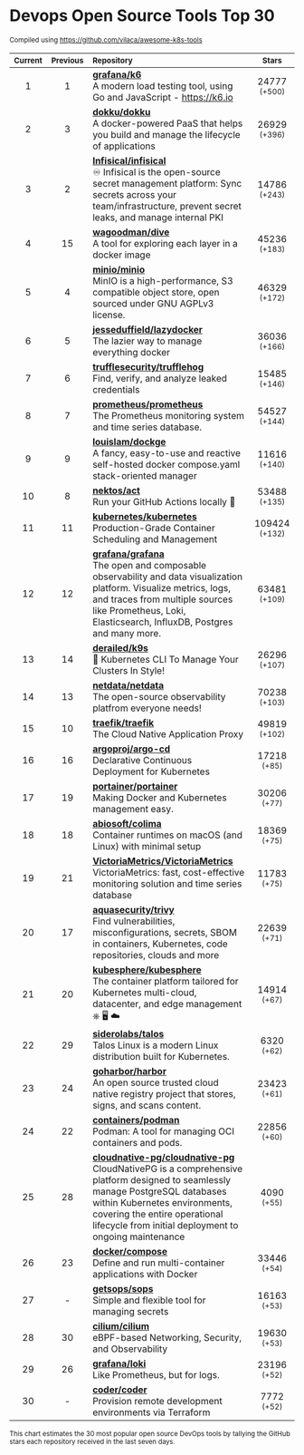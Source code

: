# Devops Open Source Tools Top 30
<sup>Compiled using https://github.com/vilaca/awesome-k8s-tools</sup>
<div align="center">

|<sub>Current</sub>|<sub>Previous</sub>|<sub>Repository</sub>|<sub>Stars</sub>|
|:---:|:---:|:---|:---:|
|1|1|[**grafana/k6**](https://github.com/grafana/k6)<br/>A modern load testing tool, using Go and JavaScript - https://k6.io|24777 <sup>(+500)</sup>|
|2|3|[**dokku/dokku**](https://github.com/dokku/dokku)<br/>A docker-powered PaaS that helps you build and manage the lifecycle of applications|26929 <sup>(+396)</sup>|
|3|2|[**Infisical/infisical**](https://github.com/Infisical/infisical)<br/>♾ Infisical is the open-source secret management platform: Sync secrets across your team/infrastructure, prevent secret leaks, and manage internal PKI|14786 <sup>(+243)</sup>|
|4|15|[**wagoodman/dive**](https://github.com/wagoodman/dive)<br/>A tool for exploring each layer in a docker image|45236 <sup>(+183)</sup>|
|5|4|[**minio/minio**](https://github.com/minio/minio)<br/>MinIO is a high-performance, S3 compatible object store, open sourced under GNU AGPLv3 license.|46329 <sup>(+172)</sup>|
|6|5|[**jesseduffield/lazydocker**](https://github.com/jesseduffield/lazydocker)<br/>The lazier way to manage everything docker|36036 <sup>(+166)</sup>|
|7|6|[**trufflesecurity/trufflehog**](https://github.com/trufflesecurity/trufflehog)<br/>Find, verify, and analyze leaked credentials|15485 <sup>(+146)</sup>|
|8|7|[**prometheus/prometheus**](https://github.com/prometheus/prometheus)<br/>The Prometheus monitoring system and time series database.|54527 <sup>(+144)</sup>|
|9|9|[**louislam/dockge**](https://github.com/louislam/dockge)<br/>A fancy, easy-to-use and reactive self-hosted docker compose.yaml stack-oriented manager|11616 <sup>(+140)</sup>|
|10|8|[**nektos/act**](https://github.com/nektos/act)<br/>Run your GitHub Actions locally 🚀|53488 <sup>(+135)</sup>|
|11|11|[**kubernetes/kubernetes**](https://github.com/kubernetes/kubernetes)<br/>Production-Grade Container Scheduling and Management|109424 <sup>(+132)</sup>|
|12|12|[**grafana/grafana**](https://github.com/grafana/grafana)<br/>The open and composable observability and data visualization platform. Visualize metrics, logs, and traces from multiple sources like Prometheus, Loki, Elasticsearch, InfluxDB, Postgres and many more. |63481 <sup>(+109)</sup>|
|13|14|[**derailed/k9s**](https://github.com/derailed/k9s)<br/>🐶 Kubernetes CLI To Manage Your Clusters In Style!|26296 <sup>(+107)</sup>|
|14|13|[**netdata/netdata**](https://github.com/netdata/netdata)<br/>The open-source observability platfrom everyone needs!|70238 <sup>(+103)</sup>|
|15|10|[**traefik/traefik**](https://github.com/traefik/traefik)<br/>The Cloud Native Application Proxy|49819 <sup>(+102)</sup>|
|16|16|[**argoproj/argo-cd**](https://github.com/argoproj/argo-cd)<br/>Declarative Continuous Deployment for Kubernetes|17218 <sup>(+85)</sup>|
|17|19|[**portainer/portainer**](https://github.com/portainer/portainer)<br/>Making Docker and Kubernetes management easy.|30206 <sup>(+77)</sup>|
|18|18|[**abiosoft/colima**](https://github.com/abiosoft/colima)<br/>Container runtimes on macOS (and Linux) with minimal setup|18369 <sup>(+75)</sup>|
|19|21|[**VictoriaMetrics/VictoriaMetrics**](https://github.com/VictoriaMetrics/VictoriaMetrics)<br/>VictoriaMetrics: fast, cost-effective monitoring solution and time series database|11783 <sup>(+75)</sup>|
|20|17|[**aquasecurity/trivy**](https://github.com/aquasecurity/trivy)<br/>Find vulnerabilities, misconfigurations, secrets, SBOM in containers, Kubernetes, code repositories, clouds and more|22639 <sup>(+71)</sup>|
|21|20|[**kubesphere/kubesphere**](https://github.com/kubesphere/kubesphere)<br/>The container platform tailored for Kubernetes multi-cloud, datacenter, and edge management ⎈ 🖥 ☁️|14914 <sup>(+67)</sup>|
|22|29|[**siderolabs/talos**](https://github.com/siderolabs/talos)<br/>Talos Linux is a modern Linux distribution built for Kubernetes.|6320 <sup>(+62)</sup>|
|23|24|[**goharbor/harbor**](https://github.com/goharbor/harbor)<br/>An open source trusted cloud native registry project that stores, signs, and scans content.|23423 <sup>(+61)</sup>|
|24|22|[**containers/podman**](https://github.com/containers/podman)<br/>Podman: A tool for managing OCI containers and pods.|22856 <sup>(+60)</sup>|
|25|28|[**cloudnative-pg/cloudnative-pg**](https://github.com/cloudnative-pg/cloudnative-pg)<br/>CloudNativePG is a comprehensive platform designed to seamlessly manage PostgreSQL databases within Kubernetes environments, covering the entire operational lifecycle from initial deployment to ongoing maintenance|4090 <sup>(+55)</sup>|
|26|23|[**docker/compose**](https://github.com/docker/compose)<br/>Define and run multi-container applications with Docker|33446 <sup>(+54)</sup>|
|27|-|[**getsops/sops**](https://github.com/getsops/sops)<br/>Simple and flexible tool for managing secrets|16163 <sup>(+53)</sup>|
|28|30|[**cilium/cilium**](https://github.com/cilium/cilium)<br/>eBPF-based Networking, Security, and Observability|19630 <sup>(+53)</sup>|
|29|26|[**grafana/loki**](https://github.com/grafana/loki)<br/>Like Prometheus, but for logs.|23196 <sup>(+52)</sup>|
|30|-|[**coder/coder**](https://github.com/coder/coder)<br/>Provision remote development environments via Terraform|7772 <sup>(+52)</sup>|


</div>

<sub>This chart estimates the 30 most popular open source DevOps tools by tallying the GitHub stars each repository received in the last seven days.</sub>

